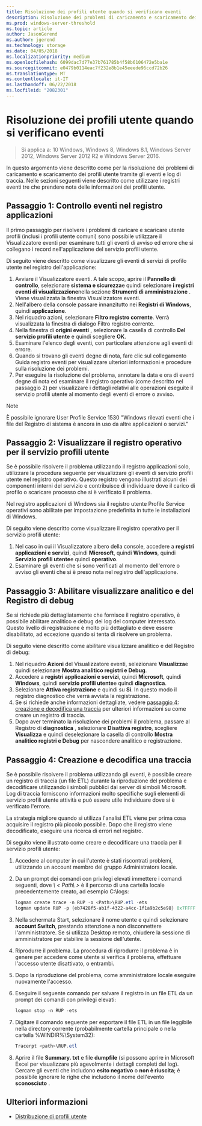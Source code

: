 ```yaml
---
title: Risoluzione dei profili utente quando si verificano eventi
description: Risoluzione dei problemi di caricamento e scaricamento dei profili utente tramite gli eventi e log di traccia.
ms.prod: windows-server-threshold
ms.topic: article
author: JasonGerend
ms.author: jgerend
ms.technology: storage
ms.date: 04/05/2018
ms.localizationpriority: medium
ms.openlocfilehash: 6099dac7d77e37b761785b4f58b6106472e5ba1e
ms.sourcegitcommit: e0479b0114eac7f232e8b1e45eeede96ccd72b26
ms.translationtype: MT
ms.contentlocale: it-IT
ms.lasthandoff: 06/22/2018
ms.locfileid: "2082301"
---
```

# <a name="troubleshoot-user-profiles-with-events"></a>Risoluzione dei profili utente quando si verificano eventi

>Si applica a: 10 Windows, Windows 8, Windows 8.1, Windows Server 2012, Windows Server 2012 R2 e Windows Server 2016.

In questo argomento viene descritto come per la risoluzione dei problemi di caricamento e scaricamento dei profili utente tramite gli eventi e log di traccia. Nelle sezioni seguenti viene descritto come utilizzare i registri eventi tre che prendere nota delle informazioni dei profili utente.

## <a name="step-1-checking-events-in-the-application-log"></a>Passaggio 1: Controllo eventi nel registro applicazioni

Il primo passaggio per risolvere i problemi di caricare e scaricare utente profili (inclusi i profili utente comuni) sono possibile utilizzare il Visualizzatore eventi per esaminare tutti gli eventi di avviso ed errore che si collegano i record nell'applicazione del servizio profili utente.

Di seguito viene descritto come visualizzare gli eventi di servizi di profilo utente nel registro dell'applicazione:

1. Avviare il Visualizzatore eventi. A tale scopo, aprire il **Pannello di controllo**, selezionare **sistema e sicurezza**e quindi selezionare **i registri eventi di visualizzazione**nella sezione **Strumenti di amministrazione** . Viene visualizzata la finestra Visualizzatore eventi.
2. Nell'albero della console passare innanzitutto nei **Registri di Windows**, quindi **applicazione**.
3. Nel riquadro azioni, selezionare **Filtro registro corrente**. Verrà visualizzata la finestra di dialogo Filtro registro corrente.
4. Nella finestra di **origini eventi** , selezionare la casella di controllo **Del servizio profili utente** e quindi scegliere **OK**.
5. Esaminare l'elenco degli eventi, con particolare attenzione agli eventi di errore.
6. Quando si trovano gli eventi degne di nota, fare clic sul collegamento Guida registro eventi per visualizzare ulteriori informazioni e procedure sulla risoluzione dei problemi.
7. Per eseguire la risoluzione del problema, annotare la data e ora di eventi degne di nota ed esaminare il registro operativo (come descritto nel passaggio 2) per visualizzare i dettagli relativi alle operazioni eseguite il servizio profili utente al momento degli eventi di errore o avviso.

>[!NOTE]
>È possibile ignorare User Profile Service 1530 "Windows rilevati eventi che i file del Registro di sistema è ancora in uso da altre applicazioni o servizi."

## <a name="step-2-view-the-operational-log-for-the-user-profile-service"></a>Passaggio 2: Visualizzare il registro operativo per il servizio profili utente

Se è possibile risolvere il problema utilizzando il registro applicazioni solo, utilizzare la procedura seguente per visualizzare gli eventi di servizio profili utente nel registro operativo. Questo registro vengono illustrati alcuni dei componenti interni del servizio e contribuisce di individuare dove il carico di profilo o scaricare processo che si è verificato il problema.

Nel registro applicazioni di Windows sia il registro utente Profile Service operativi sono abilitate per impostazione predefinita in tutte le installazioni di Windows.

Di seguito viene descritto come visualizzare il registro operativo per il servizio profili utente:

1. Nel caso in cui il Visualizzatore albero della console, accedere a **registri applicazioni e servizi**, quindi **Microsoft**, quindi **Windows**, quindi **Servizio profili utente**e quindi **operativo**.
2. Esaminare gli eventi che si sono verificati al momento dell'errore o avviso gli eventi che si è preso nota nel registro dell'applicazione.

## <a name="step-3-enable-and-view-analytic-and-debug-logs"></a>Passaggio 3: Abilitare visualizzare analitico e del Registro di debug

Se si richiede più dettagliatamente che fornisce il registro operativo, è possibile abilitare analitico e debug dei log del computer interessato. Questo livello di registrazione è molto più dettagliato e deve essere disabilitato, ad eccezione quando si tenta di risolvere un problema.

Di seguito viene descritto come abilitare visualizzare analitico e del Registro di debug:

1. Nel riquadro **Azioni** del Visualizzatore eventi, selezionare **Visualizza**e quindi selezionare **Mostra analitico registri e Debug**.
2. Accedere a **registri applicazioni e servizi**, quindi **Microsoft**, quindi **Windows**, quindi **servizio profili utente**e quindi **diagnostica**.
3. Selezionare **Attiva registrazione** e quindi su **Sì**. In questo modo il registro diagnostico che verrà avviata la registrazione.
4. Se si richiede anche informazioni dettagliate, vedere [passaggio 4: creazione e decodifica una traccia](#step-4:-creating-and-decoding-a-trace) per ulteriori informazioni su come creare un registro di traccia.
5. Dopo aver terminato la risoluzione dei problemi il problema, passare al Registro di **diagnostica** , selezionare **Disattiva registro**, scegliere **Visualizza** e quindi deselezionare la casella di controllo **Mostra analitico registri e Debug** per nascondere analitico e registrazione.

## <a name="step-4-creating-and-decoding-a-trace"></a>Passaggio 4: Creazione e decodifica una traccia

Se è possibile risolvere il problema utilizzando gli eventi, è possibile creare un registro di traccia (un file ETL) durante la riproduzione del problema e decodificare utilizzando i simboli pubblici dai server di simboli Microsoft. Log di traccia forniscono informazioni molto specifiche sugli elementi di servizio profili utente attività e può essere utile individuare dove si è verificato l'errore.

La strategia migliore quando si utilizza l'analisi ETL viene per prima cosa acquisire il registro più piccolo possibile. Dopo che il registro viene decodificato, eseguire una ricerca di errori nel registro.

Di seguito viene illustrato come creare e decodificare una traccia per il servizio profili utente:

1. Accedere al computer in cui l'utente è stati riscontrati problemi, utilizzando un account membro del gruppo Administrators locale.
2. Da un prompt dei comandi con privilegi elevati immettere i comandi seguenti, dove *\ < Path\ >* è il percorso di una cartella locale precedentemente creato, ad esempio C:\\logs:
        
    ```PowerShell
    logman create trace -n RUP -o <Path>\RUP.etl -ets
    logman update RUP -p {eb7428f5-ab1f-4322-a4cc-1f1a9b2c5e98} 0x7FFFFFFF 0x7 -ets
    ```
3. Nella schermata Start, selezionare il nome utente e quindi selezionare **account Switch**, prestando attenzione a non disconnettere l'amministratore. Se si utilizza Desktop remoto, chiudere la sessione di amministratore per stabilire la sessione dell'utente.
4. Riprodurre il problema. La procedura di riprodurre il problema è in genere per accedere come utente si verifica il problema, effettuare l'accesso utente disattivato, o entrambi.
5. Dopo la riproduzione del problema, come amministratore locale eseguire nuovamente l'accesso.
6. Eseguire il seguente comando per salvare il registro in un file ETL da un prompt dei comandi con privilegi elevati:
  
    ```PowerShell
    logman stop -n RUP -ets
    ```
7. Digitare il comando seguente per esportare il file ETL in un file leggibile nella directory corrente (probabilmente cartella principale o nella cartella %WINDIR%\\System32):
    
    ```PowerShell
    Tracerpt <path>\RUP.etl
    ```
8. Aprire il file **Summary. txt** e file **dumpfile** (si possono aprire in Microsoft Excel per visualizzare più agevolmente i dettagli completi del log). Cercare gli eventi che includono **esito negativo** o **non è riuscita**; è possibile ignorare le righe che includono il nome dell'evento **sconosciuto** .

## <a name="more-information"></a>Ulteriori informazioni

* [Distribuzione di profili utente](deploy-roaming-user-profiles.md)